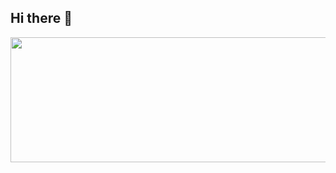 ## Hi there 👋

<!--
**anhdd-developer/anhdd-developer** is a ✨ _special_ ✨ repository because its `README.md` (this file) appears on your GitHub profile.

Here are some ideas to get you started:

- 🔭 I’m currently working on ...
- 🌱 I’m currently learning ...
- 👯 I’m looking to collaborate on ...
- 🤔 I’m looking for help with ...
- 💬 Ask me about ...
- 📫 How to reach me: ...
- 😄 Pronouns: ...
- ⚡ Fun fact: ...
-->

<a href="https://www.gitanimals.org/en_US?utm_medium=image&utm_source=anhdd-developer&utm_content=line">
  <img
    src="https://render.gitanimals.org/lines/anhdd-developer"
    width="1000"
    height="200"
  />
</a>

